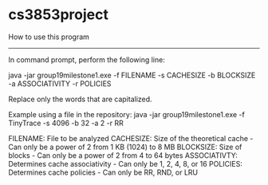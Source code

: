 # cs3853project

How to use this program
******************************
In command prompt, perform the following line:

java -jar group19milestone1.exe -f FILENAME -s CACHESIZE -b BLOCKSIZE -a ASSOCIATIVITY -r POLICIES

Replace only the words that are capitalized.

Example using a file in the repository:
java -jar group19milestone1.exe -f TinyTrace -s 4096 -b 32 -a 2 -r RR

FILENAME: 	File to be analyzed
CACHESIZE:	Size of the theoretical cache	- Can only be a power of 2 from 1 KB (1024) to 8 MB
BLOCKSIZE:	Size of blocks			- Can only be a power of 2 from 4 to 64 bytes
ASSOCIATIVTY:	Determines cache associativity	- Can only be 1, 2, 4, 8, or 16
POLICIES:	Determines cache policies	- Can only be RR, RND, or LRU
